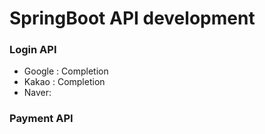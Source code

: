 # SpringBoot API development

### Login API
- Google : Completion
- Kakao : Completion
- Naver: 

### Payment API
